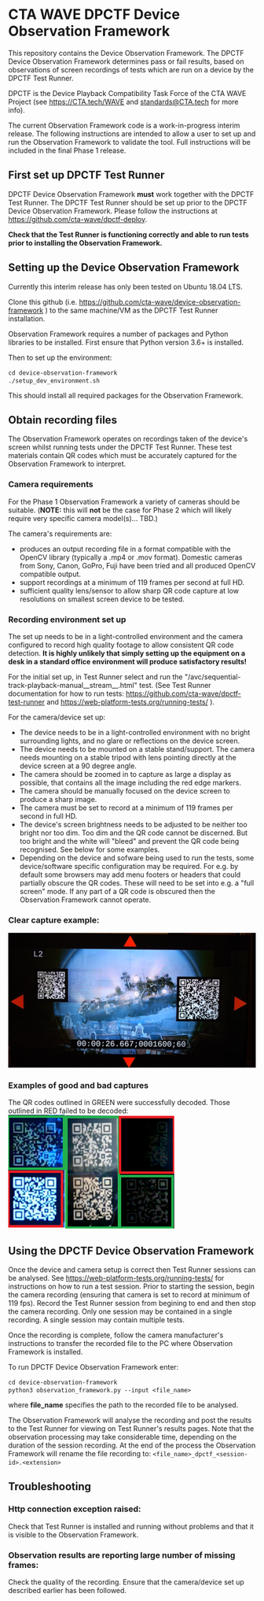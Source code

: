 # CTA WAVE DPCTF Device Observation Framework

This repository contains the Device Observation Framework.
The DPCTF Device Observation Framework determines pass or fail results, based on observations of screen recordings of tests which are run on a device by the DPCTF Test Runner.

DPCTF is the Device Playback Compatibility Task Force of the CTA WAVE Project (see https://CTA.tech/WAVE and standards@CTA.tech for more info).

The current Observation Framework code is a work-in-progress interim release. The following instructions are intended to allow a user to set up and run the Observation Framework to validate the tool. Full instructions will be included in the final Phase 1 release.

## First set up DPCTF Test Runner

DPCTF Device Observation Framework **must** work together with the DPCTF Test Runner.
The DPCTF Test Runner should be set up prior to the DPCTF Device Observation Framework.
Please follow the instructions at https://github.com/cta-wave/dpctf-deploy.

**Check that the Test Runner is functioning correctly and able to run tests prior to installing the Observation Framework.**

## Setting up the Device Observation Framework

Currently this interim release has only been tested on Ubuntu 18.04 LTS.

Clone this github (i.e. https://github.com/cta-wave/device-observation-framework ) to the same machine/VM as the DPCTF Test Runner installation.

Observation Framework requires a number of packages and Python libraries to be installed.
First ensure that Python version 3.6+ is installed.

Then to set up the environment:

```shell
cd device-observation-framework
./setup_dev_environment.sh
```

This should install all required packages for the Observation Framework.


## Obtain recording files

The Observation Framework operates on recordings taken of the device's screen whilst running tests under the DPCTF Test Runner. These test materials contain QR codes which must be accurately captured for the Observation Framework to interpret.

### Camera requirements
For the Phase 1 Observation Framework a variety of cameras should be suitable. (**NOTE:** this will **not** be the case for Phase 2 which will likely require very specific camera model(s)... TBD.)

The camera's requirements are:
* produces an output recording file in a format compatible with the OpenCV library (typically a .mp4 or .mov format). Domestic cameras from Sony, Canon, GoPro, Fuji have been tried and all produced OpenCV compatible output.
* support recordings at a minimum of 119 frames per second at full HD.
* sufficient quality lens/sensor to allow sharp QR code capture at low resolutions on smallest screen device to be tested.

### Recording environment set up
The set up needs to be in a light-controlled environment and the camera configured to record high quality footage to allow consistent QR code detection. **It is highly unlikely that simply setting up the equipment on a desk in a standard office environment will produce satisfactory results!**

For the initial set up, in Test Runner select and run the "/avc/sequential-track-playback-manual__stream__.html" test. (See Test Runner documentation for how to run tests: https://github.com/cta-wave/dpctf-test-runner and https://web-platform-tests.org/running-tests/ ).

For the camera/device set up:
* The device needs to be in a light-controlled environment with no bright surrounding lights, and no glare or reflections on the device screen.
* The device needs to be mounted on a stable stand/support. The camera needs mounting on a stable tripod with lens pointing directly at the device screen at a 90 degree angle.
* The camera should be zoomed in to capture as large a display as possible, that contains all the image including the red edge markers.
* The camera should be manually focused on the device screen to produce a sharp image.
* The camera must be set to record at a minimum of 119 frames per second in full HD.
* The device's screen brightness needs to be adjusted to be neither too bright nor too dim. Too dim and the QR code cannot be discerned. But too bright and the white will "bleed" and prevent the QR code being recognised. See below for some examples.
* Depending on the device and sofware being used to run the tests, some device/software specific configuration may be required. For e.g. by default some browsers may add menu footers or headers that could partially obscure the QR codes. These will need to be set into e.g. a "full screen" mode. If any part of a QR code is obscured then the Observation Framework cannot operate.

### **Clear capture example:**

![image](images/good_capture_example.png)

### **Examples of good and bad captures**
The QR codes outlined in GREEN were successfully decoded. Those outlined in RED failed to be decoded:
![image](images/good_and_bad_capture_example.png)


## Using the DPCTF Device Observation Framework
Once the device and camera setup is correct then Test Runner sessions can be analysed. See https://web-platform-tests.org/running-tests/ for instructions on how to run a test session. Prior to starting the session, begin the camera recording (ensuring that camera is set to record at minimum of 119 fps). Record the Test Runner session from begining to end and then stop the camera recording. Only one session may be contained in a single recording. A single session may contain multiple tests.

Once the recording is complete, follow the camera manufacturer's instructions to transfer the recorded file to the PC where Observation Framework is installed.

To run DPCTF Device Observation Framework enter:

```shell
cd device-observation-framework
python3 observation_framework.py --input <file_name>
```
where **file_name** specifies the path to the recorded file to be analysed.

The Observation Framework will analyse the recording and post the results to the Test Runner for viewing on Test Runner's results pages. Note that the observation processing may take considerable time, depending on the duration of the session recording.
At the end of the process the Observation Framework will rename the file recording to:
```<file_name>_dpctf_<session-id>.<extension>```

## Troubleshooting

### Http connection exception raised:
Check that Test Runner is installed and running without problems and that it is visible to the Observation Framework.

### Observation results are reporting large number of missing frames:
Check the quality of the recording. Ensure that the camera/device set up described earlier has been followed.
